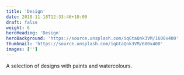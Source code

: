 ```yaml
---
title: 'Design'
date: 2018-11-18T12:33:46+10:00
draft: false
weight: 6
heroHeading: 'Design'
heroBackground: 'https://source.unsplash.com/iqGtaQnk3VM/1600x400'
thumbnail: 'https://source.unsplash.com/iqGtaQnk3VM/600x400'
images: ['']
---
```


A selection of designs with paints and watercolours.
